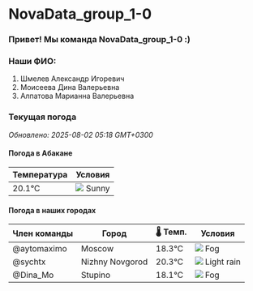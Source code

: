 # NovaData_group_1-0
### Привет! Мы команда NovaData_group_1-0 :)

### Наши ФИО:
1. Шмелев Александр Игоревич
2. Моисеева Дина Валерьевна
3. Алпатова Марианна Валерьевна

### Текущая погода
<!-- WEATHER:START -->
_Обновлено: 2025-08-02 05:18 GMT+0300_

#### Погода в Абакане

| Температура | Условия |
|-------------|----------|
| 20.1°C     | ![](https://cdn.weatherapi.com/weather/64x64/day/113.png) Sunny |

#### Погода в наших городах

| Член команды  | Город               | 🌡️ Темп.  | Условия          |
|---------------|---------------------|-----------|--------------------|
| @aytomaximo    | Moscow              |   18.3°C | ![](https://cdn.weatherapi.com/weather/64x64/day/248.png) Fog          |
| @sychtx        | Nizhny Novgorod     |   20.3°C | ![](https://cdn.weatherapi.com/weather/64x64/day/296.png) Light rain   |
| @Dina_Mo       | Stupino             |   18.1°C | ![](https://cdn.weatherapi.com/weather/64x64/day/248.png) Fog          |

<!-- WEATHER:END -->
